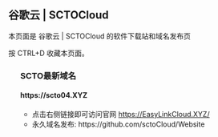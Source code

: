 <div class="container readme-background" id="container_readme">
  <div class="readme">
  <h2>谷歌云 | SCTOCloud</h2>
    <p>本页面是 谷歌云 | SCTOCloud 的软件下载站和域名发布页</p>
          <p>按 CTRL+D 收藏本页面。</p>
  <ul>
        <h3>SCTO最新域名</h1>
         <h4>https://scto04.XYZ</h3>
        <ul>
            <li>点击右侧链接即可访问官网  <a href="https://EasyLinkCloud.XYZ/" target="_blank">https://EasyLinkCloud.XYZ/</a></li>
            <li>永久域名发布: https://github.com/sctoCloud/Website</li>
        </ul>
  </ul>
  </div>
</div>
